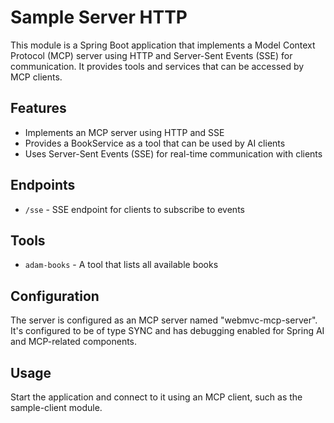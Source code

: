 # Sample Server HTTP

This module is a Spring Boot application that implements a Model Context Protocol (MCP) server using HTTP and Server-Sent Events (SSE) for communication. It provides tools and services that can be accessed by MCP clients.

## Features

- Implements an MCP server using HTTP and SSE
- Provides a BookService as a tool that can be used by AI clients
- Uses Server-Sent Events (SSE) for real-time communication with clients

## Endpoints

- `/sse` - SSE endpoint for clients to subscribe to events

## Tools

- `adam-books` - A tool that lists all available books

## Configuration

The server is configured as an MCP server named "webmvc-mcp-server". It's configured to be of type SYNC and has debugging enabled for Spring AI and MCP-related components.

## Usage

Start the application and connect to it using an MCP client, such as the sample-client module.